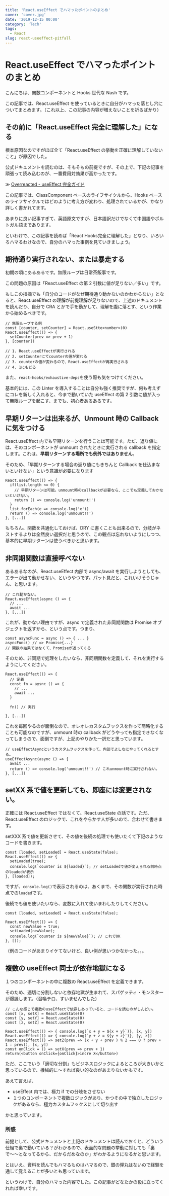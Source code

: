 ```yaml
---
title: 'React.useEffect でハマったポイントのまとめ'
cover: 'cover.jpg'
date: '2019-12-15 00:00'
category: 'Tech'
tags:
  - React
slug: react-useeffect-pitfall
---
```


# React.useEffect でハマったポイントのまとめ

こんにちは、関数コンポーネントと Hooks 世代な Nash です。

この記事では、React.useEffect を使っているときに自分がハマった落とし穴についてまとめます。（これ以上、この記事の内容が増えないことを祈るばかり）

## その前に「React.useEffect 完全に理解した」になる

根本原因なのですがほぼ全て「React.useEffect の挙動を正確に理解していないこと」が原因でした。

公式ドキュメントを読むのは、そもそもの前提ですが、その上で、下記の記事を頑張って読み込むのが、一番費用対効果が高かったです。

≫ [Overreacted - useEffect 完全ガイド](https://overreacted.io/ja/a-complete-guide-to-useeffect/)

この記事では、ClassComponent ベースのライフサイクルから、Hooks ベースのライフサイクルではどのように考え方が変わり、処理されているかが、かなり詳しく書かれてます。

あまりに良い記事すぎて、英語原文ですが、日本語訳だけでなくて中国語やポルトガル語まであります。

といわけで、この記事を読めば「React Hooks完全に理解した」となり、いろいろハマるわけなので、自分のハマった事例を見ていきましょう。

## 期待通り実行されない、または暴走する

初期の頃にあるあるです。無限ループは日常茶飯事です。

この問題の原因は「React.useEffect の第 2 引数に値が足りない／多い」です。

もしこの指摘でも「自分のコードがなぜ期待通り動かないのかわからない」となると、React.useEffect の理解が前提理解が足りないので、上述のドキュメントを読んだり、自分で CRA とかで手を動かして、理解を腹に落とす、という作業から始めるべきです。

```tsx
// 無限ループする例
const [counter, setCounter] = React.useStte<number>(0)
React.useEffect(() => {
  setCounter(prev => prev + 1)
}, [counter])

// 1. React.useEffectが実行される
// 2. setCounterにてcounterの値が変わる
// 3. counterの値が変わるので、React.useEffectが再実行される
// 4. 1にもどる
```

また、`react-hooks/exhaustive-deps`を使う際も気をつけてください。

基本的には、この Linter を導入することは自分も強く推奨ですが、何も考えずにコレを新しく入れると、今まで動いていた useEffect の第 2 引数に値が入って無限ループを起こす、までも、初心者あるあるです。

## 早期リターンは出来るが、Unmount 時の Callback に気をつける

React.useEffect 内でも早期リターンを行うことは可能です。ただ、返り値には、そのコンポーネントが unmount されたときに実行される callback を指定します。これは、**早期リターンする場所でも例外ではありません**。

そのため、「早期リターンする場合の返り値にもきちんと Callback を仕込まないといけない」という意識が必要になります

```tsx
React.useEffect(() => {
  if(list.length <= 0) {
    // 早期リターンは可能。unmount時のcallbackが必要なら、ここでも定義しておかないといけない。
    return () => conosle.log('unmount!')
  }
  list.forEach(e => console.log('e'))
  return () => console.log('unmount!!')
}, [...])
```

もちろん、関数を共通化しておけば、DRY に書くことも出来るので、分岐がネストするよりは全然良い選択だと思うので、この観点は忘れないようにしつつ、基本的に早期リターンは使うべきかと思います。

## 非同期関数は直接呼べない

あるあるなのが、React.useEffect 内部で async/await を実行しようとしても、エラーが出て動かせない、というやつです。パット見だと、これいけそうじゃん、と思います。

```tsx
// これ動かない。
React.useEffect(async () => {
  // ...
  await ...
}, [...])
```

これが、動かない理由ですが、async で定義された非同期関数は Promise オブジェクトを返すから、という点です。つまり、

```tsx
const asyncFunc = async () => { ... }
asyncFunc() // => Promise{...}
// 関数の結果ではなくて、Promiseが返ってくる
```

そのため、非同期で処理をしたいなら、非同期関数を定義して、それを実行するようにしてください。

```tsx
React.useEffect(() => {
  // 定義
  const fn = aysnc () => {
    // ...
    await ...
  }

  fn() // 実行

}, [...])
```

これを毎回やるのが面倒なので、オレオレカスタムフックスを作って簡略化することも可能なのですが、unmount 時の callback がどうやっても指定できなくなってしまうので、面倒ですが、上記のやりかた一択だと思っています。

```tsx
// useEffectAsyncというカスタムフックスを作って、内部でよしなにやってくれるとする。
useEffectAsync(async () => {
  await ...
  return () => console.log('unmount!!') // これunmount時に実行されない。
}, [...])
```

## setXX 系で値を更新しても、即座には変更されない。

正確には React.useEffect ではなくて、React.useState の話です。ただ、React.useEffect のロジックで、これをやらかす人が多いので、合わせて書きます。

setXXX 系で値を更新させて、その値を後続の処理でも使いたくて下記のようなコードを書きます。

```tsx
const [loaded, setLoaded] = React.useState(false);
React.useEffect(() => {
  setLoaded(true);
  console.log(`counter is ${loaded}`); // setLoadedで値が変えられる前時点のloadedが表示
}, [loaded]);
```

ですが、`console.log()`で表示されるのは、あくまで、その関数が実行された時点での`loaded`です。

後続でも値を使いたいなら、変数に入れて使いまわしたりしてください。

```tsx
const [loaded, setLoaded] = React.useState(false);

React.useEffect(() => {
  const newValue = true;
  setLoaded(newValue);
  console.log(`counter is ${newValue}`); // これでOK
}, []);
```

（例のコードがあまりイケてないけど、良い例が思いつかなかった。。。

## 複数の useEffect 同士が依存地獄になる

１つのコンポーネントの中に複数の React.useEffect を定義できます。

そのため、適切に分割しないと依存地獄が生まれて、スパゲッティ・モンスターが爆誕します。（召喚テロ、すいませんでした）

```tsx
// こんな感じで複数のuseEffectで依存しあっていると、コードを読むのがしんどい。
const [x, setX] = React.useState(0)
const [y, setY] = React.useState(0)
const [z, setZ] = React.useState(0)

React.useEffect(() => { console.log(`x + y = ${x + y}`)}, [x, y])
React.useEffect(() => { console.log(`y + z = ${y + z}`)}, [y, z])
React.useEffect(() => setZ(prev => (x + y + prev ) % 2 === 0 ? prev + 1 : prev)), [x, y])
const onClick = () => setX(prev => prev + 1)
return(<button onClick={onClick}>incre X</button>)
```

ただ、ここでいう「適切な分割」もビジネスロジックによるところが大きいかと思っているので、機械的に〜すれば良い的なのがあまりないかもです。

あえて言えば、

- useEffect 内では、極力 if での分岐をさせない
- １つのコンポーネントで複数ロジックがあり、かつその中で独立したロジックがあるなら、極力カスタムフックスにして切り出す

かと思っています。

### 所感

前提として、公式ドキュメントと上記のドキュメントは読んでおくと、どういう仕組で裏で動いている？がわかるので、表面的な問題の挙動に対しても「裏で〜〜となってるから、だからだめなのか」がわかるようになるかと思います。

とはいえ、資料を読んでもハマるものはハマるので、銀の弾丸はないので経験を通して覚えることが多いとも思っています。

というわけで、自分のハマった内容でした。この記事がどなたかの役に立ってくれれば幸いです。
